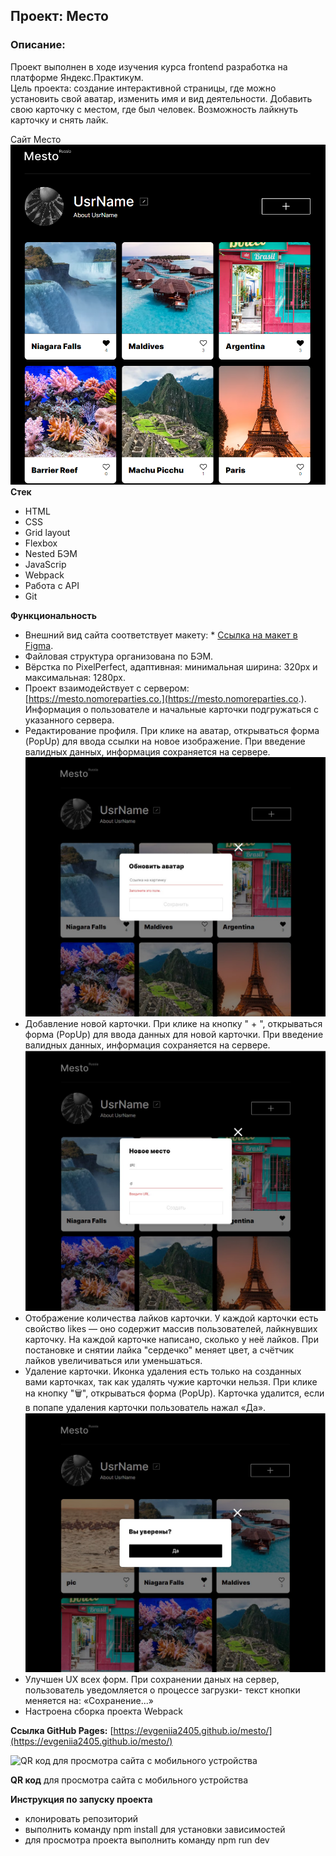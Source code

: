 ## Проект: Место

### Описание:
Проект выполнен в ходе изучения курса frontend разработка на платформе Яндекс.Практикум.</br>
Цель проекта: создание интерактивной страницы, где можно установить свой аватар, изменить имя и вид деятельности. Добавить свою карточку с местом, где был человек. Возможность лайкнуть карточку и снять лайк.

Сайт Место</br>
![](/src/images/ImgPage.png)
**Стек**
- HTML
- CSS
- Grid layout
- Flexbox
- Nested БЭМ
- JavaScrip
- Webpack
- Работа с API
- Git

**Функциональность**
- Внешний вид сайта соответствует макету: \* [Ссылка на макет в Figma](https://www.figma.com/file/2cn9N9jSkmxD84oJik7xL7/JavaScript.-Sprint-4?node-id=0%3A1).
- Файловая структура организована по БЭМ.
- Вёрстка по PixelPerfect, адаптивная: минимальная ширина: 320px и максимальная: 1280px.
- Проект взаимодействует с сервером: [https://mesto.nomoreparties.co.](https://mesto.nomoreparties.co.). Информация о пользователе и начальные карточки подгружаться с указанного сервера.
- Редактирование профиля. При клике на аватар, открываться форма (PopUp) для ввода ссылки на новое изображение. При введение валидных данных, информация сохраняется на сервере.
![](/src/images/UpdateAvatar.jpg)
- Добавление новой карточки. При клике на кнопку " + ", открываться форма (PopUp) для ввода данных для новой карточки. При введение валидных данных, информация сохраняется на сервере.
![](/src/images/AddPic.jpg)
- Отображение количества лайков карточки. У каждой карточки есть свойство likes — оно содержит массив пользователей, лайкнувших карточку. На каждой карточке написано, сколько у неё лайков. При постановке и снятии лайка "сердечко" меняет цвет, а счётчик лайков увеличиваться или уменьшаться.
- Удаление карточки. Иконка удаления есть только на созданных вами карточках, так как удалять чужие карточки нельзя. При клике на кнопку "🗑", открываться форма (PopUp). Карточка удалится, если в попапе удаления карточки пользователь нажал «Да».
![](/src/images/DelCard.jpg)
- Улучшен UX всех форм. При coхранении даных на сервер, пользователь уведомляется о процессе загрузки- текст кнопки меняется на: «Сохранение...»
- Настроена сборка проекта Webpack

**Ссылка GitHub Pages:**
[https://evgeniia2405.github.io/mesto/](https://evgeniia2405.github.io/mesto/)

![QR код для просмотра сайта с мобильного устройства](https://user-images.githubusercontent.com/107268897/184111082-c70ea692-5f1f-4824-b7b3-b751f9bf1af3.png)

**QR код** для просмотра сайта с мобильного устройства

**Инструкция по запуску проекта**
- клонировать репозиторий
- выполнить команду npm install для установки зависимостей
- для просмотра проекта выполнить команду npm run dev
